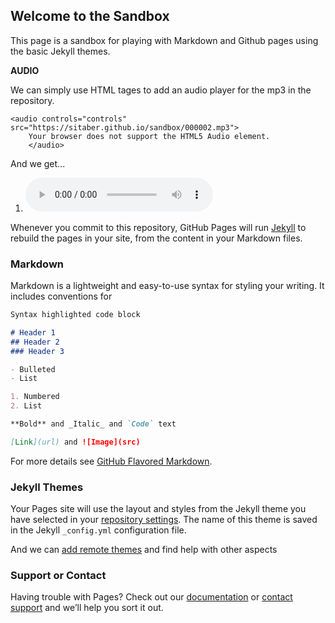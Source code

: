 ## Welcome to the Sandbox

This page is a sandbox for playing with Markdown and Github pages using the basic Jekyll themes.


**AUDIO**

We can simply use HTML tages to add an audio player for the mp3 in the repository. 
```
<audio controls="controls" src="https://sitaber.github.io/sandbox/000002.mp3"> 
    Your browser does not support the HTML5 Audio element.
    </audio>
```
And we get...

1. <audio controls="controls" src="https://sitaber.github.io/sandbox/000002.mp3"> Your browser does not support the HTML5 Audio element. </audio>

Whenever you commit to this repository, GitHub Pages will run [Jekyll](https://jekyllrb.com/) to rebuild the pages in your site, from the content in your Markdown files.

### Markdown

Markdown is a lightweight and easy-to-use syntax for styling your writing. It includes conventions for

```markdown
Syntax highlighted code block

# Header 1
## Header 2
### Header 3

- Bulleted
- List

1. Numbered
2. List

**Bold** and _Italic_ and `Code` text

[Link](url) and ![Image](src)
```

For more details see [GitHub Flavored Markdown](https://guides.github.com/features/mastering-markdown/).

### Jekyll Themes

Your Pages site will use the layout and styles from the Jekyll theme you have selected in your [repository settings](https://github.com/sitaber/sandbox/settings). The name of this theme is saved in the Jekyll `_config.yml` configuration file.

And we can [add remote themes](https://docs.github.com/en/github/working-with-github-pages/adding-a-theme-to-your-github-pages-site-using-jekyll) and find help with other aspects


### Support or Contact

Having trouble with Pages? Check out our [documentation](https://docs.github.com/categories/github-pages-basics/) or [contact support](https://support.github.com/contact) and we’ll help you sort it out.
